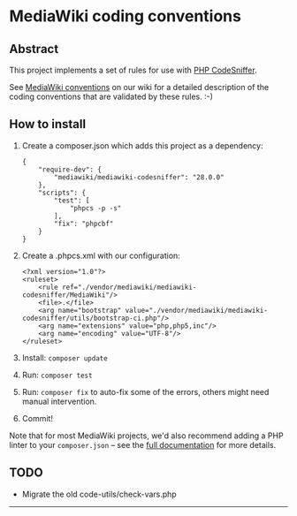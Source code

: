 MediaWiki coding conventions
============================

Abstract
--------
This project implements a set of rules for use with [PHP CodeSniffer][0].

See [MediaWiki conventions][1] on our wiki for a detailed description of the
coding conventions that are validated by these rules. :-)

How to install
--------------
1. Create a composer.json which adds this project as a dependency:

    ```
    {
    	"require-dev": {
    		"mediawiki/mediawiki-codesniffer": "28.0.0"
    	},
    	"scripts": {
    		"test": [
    			"phpcs -p -s"
    		],
    		"fix": "phpcbf"
    	}
    }
    ```
2. Create a .phpcs.xml with our configuration:

    ```
    <?xml version="1.0"?>
    <ruleset>
    	<rule ref="./vendor/mediawiki/mediawiki-codesniffer/MediaWiki"/>
    	<file>.</file>
    	<arg name="bootstrap" value="./vendor/mediawiki/mediawiki-codesniffer/utils/bootstrap-ci.php"/>
    	<arg name="extensions" value="php,php5,inc"/>
    	<arg name="encoding" value="UTF-8"/>
    </ruleset>
    ```
3. Install: `composer update`
4. Run: `composer test`
5. Run: `composer fix` to auto-fix some of the errors, others might need
   manual intervention.
6. Commit!

Note that for most MediaWiki projects, we'd also recommend adding a PHP linter
to your `composer.json` – see the [full documentation][2] for more details.

TODO
----
* Migrate the old code-utils/check-vars.php

---
[0]: https://packagist.org/packages/squizlabs/php_codesniffer
[1]: https://www.mediawiki.org/wiki/Manual:Coding_conventions/PHP
[2]: https://www.mediawiki.org/wiki/Continuous_integration/Entry_points#PHP
